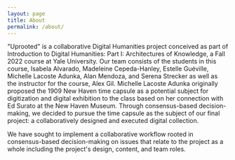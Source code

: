 ```yaml
---
layout: page
title: About
permalink: /about/
---
```


"Uprooted" is a collaborative Digital Humanities project conceived as part of Introduction to Digital Humanities: Part I: Architectures of Knowledge, a Fall 2022 course at Yale University. Our team consists of the students in this course, Isabela Alvarado, Madeleine Cepeda-Hanley, Estelle Guéville, Michelle Lacoste Adunka, Alan Mendoza, and Serena Strecker as well as the instructor for the course, Alex Gil. Michelle Lacoste Adunka originally proposed the 1909 New Haven time capsule as a potential subject for digitization and digital exhibition to the class based on her connection with Ed Surato at the New Haven Museum. Through consensus-based decision-making, we decided to pursue the time capsule as the subject of our final project: a collaboratively designed and executed digital collection. 

We have sought to implement a collaborative workflow rooted in consensus-based decision-making on issues that relate to the project as a whole including the project's design, content, and team roles.
